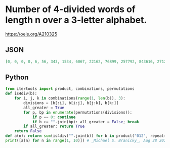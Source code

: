 # Number of 4\-divided words of length n over a 3\-letter alphabet\.
https://oeis.org/A210325
## JSON
```JSON
[0, 0, 0, 0, 6, 56, 343, 1534, 6067, 22162, 76899, 257792, 843616, 2712241, 8606426, 27040628, 84311895]
```
## Python
```Python
from itertools import product, combinations, permutations
def is4div(b):
    for i, j, k in combinations(range(1, len(b)), 3):
        divisions = [b[:i], b[i:j], b[j:k], b[k:]]
        all_greater = True
        for p, bp in enumerate(permutations(divisions)):
            if p == 0: continue
            if b >= "".join(bp): all_greater = False; break
        if all_greater: return True
    return False
def a(n): return sum(is4div("".join(b)) for b in product("012", repeat=n))
print([a(n) for n in range(1, 10)]) # _Michael S. Branicky_, Aug 28 2021
```
